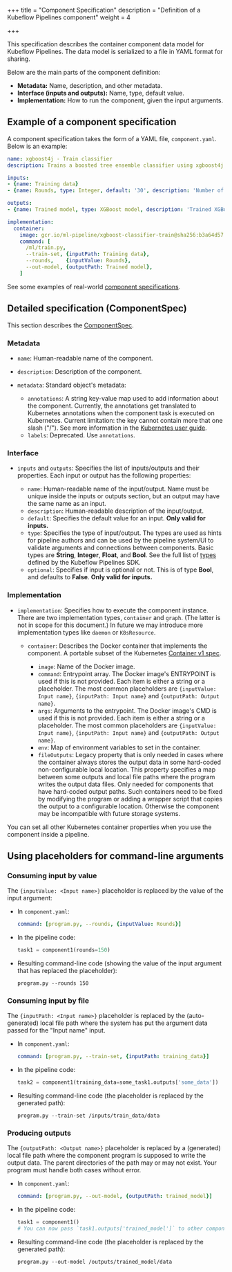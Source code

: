 +++
title = "Component Specification"
description = "Definition of a Kubeflow Pipelines component"
weight = 4
                    
+++

This specification describes the container component data model for Kubeflow
Pipelines. The data model is serialized to a file in YAML format for sharing.

Below are the main parts of the component definition:

* **Metadata:** Name, description, and other metadata.
* **Interface (inputs and outputs):** Name, type, default value.
* **Implementation:** How to run the component, given the input arguments.

## Example of a component specification

A component specification takes the form of a YAML file, `component.yaml`. Below
is an example:

```yaml
name: xgboost4j - Train classifier
description: Trains a boosted tree ensemble classifier using xgboost4j

inputs:
- {name: Training data}
- {name: Rounds, type: Integer, default: '30', description: 'Number of training rounds'}

outputs:
- {name: Trained model, type: XGBoost model, description: 'Trained XGBoost model'}

implementation:
  container:
    image: gcr.io/ml-pipeline/xgboost-classifier-train@sha256:b3a64d57
    command: [
      /ml/train.py,
      --train-set, {inputPath: Training data},
      --rounds,    {inputValue: Rounds},
      --out-model, {outputPath: Trained model},
    ]
```

See some examples of real-world 
[component specifications](https://github.com/search?q=repo%3Akubeflow%2Fpipelines+path%3A**%2Fcomponent.yaml&type=code).

## Detailed specification (ComponentSpec)

This section describes the 
[ComponentSpec](https://github.com/kubeflow/pipelines/blob/sdk/release-1.8/sdk/python/kfp/components/_structures.py).

### Metadata

* `name`: Human-readable name of the component.
* `description`: Description of the component.
* `metadata`: Standard object's metadata:

    * `annotations`: A string key-value map used to add information about the component.
        Currently, the annotations get translated to Kubernetes annotations when the component task is executed on Kubernetes. Current limitation: the key cannot contain more that one slash ("/"). See more information in the
        [Kubernetes user guide](https://kubernetes.io/docs/concepts/overview/working-with-objects/annotations/).
    * `labels`: Deprecated. Use `annotations`.

### Interface

* `inputs` and `outputs`:
    Specifies the list of inputs/outputs and their properties. Each input or
    output has the following properties:

    * `name`: Human-readable name of the input/output. Name must be
        unique inside the inputs or outputs section, but an output may have the
        same name as an input.
    * `description`: Human-readable description of the input/output.
    * `default`: Specifies the default value for an input. **Only
        valid for inputs.**
    * `type`: Specifies the type of input/output. The types are used
        as hints for pipeline authors and can be used by the pipeline system/UI
        to validate arguments and connections between components. Basic types
        are **String**, **Integer**, **Float**, and **Bool**. See the full list
        of [types](https://github.com/kubeflow/pipelines/blob/sdk/release-1.8/sdk/python/kfp/dsl/types.py)
        defined by the Kubeflow Pipelines SDK.
    * `optional`: Specifies if input is optional or not. This is of type
        **Bool**, and defaults to **False**. **Only valid for inputs.**

### Implementation

* `implementation`: Specifies how to execute the component instance.
    There are two implementation types,  `container` and `graph`. (The latter is
    not in scope for this document.) In future we may introduce more 
    implementation types like `daemon` or `K8sResource`.

    * `container`:
        Describes the Docker container that implements the component. A portable 
        subset of the Kubernetes
        [Container v1 spec](https://kubernetes.io/docs/reference/generated/kubernetes-api/v1.29/#container-v1-core).

        * `image`: Name of the Docker image.
        * `command`: Entrypoint array. The Docker image's
            ENTRYPOINT is used if this is not provided. Each item is either a
            string or a placeholder. The most common placeholders are
            `{inputValue: Input name}`, `{inputPath: Input name}` and `{outputPath: Output name}`.
        * `args`: Arguments to the entrypoint. The Docker
            image's CMD is used if this is not provided. Each item is either a
            string or a placeholder. The most common placeholders are
            `{inputValue: Input name}`, `{inputPath: Input name}` and `{outputPath: Output name}`.
        * `env`: Map of environment variables to set in the container.
        * `fileOutputs`: Legacy property that is only needed in
            cases where the container always stores the output data in some
            hard-coded non-configurable local location. This property specifies
            a map between some outputs and local file paths where the program
            writes the output data files. Only needed for components that have
            hard-coded output paths. Such containers need to be fixed by
            modifying the program or adding a wrapper script that copies the
            output to a configurable location. Otherwise the component may be
            incompatible with future storage systems.

You can set all other Kubernetes container properties when you
use the component inside a pipeline.

## Using placeholders for command-line arguments

### Consuming input by value

The `{inputValue: <Input name>}` placeholder is replaced by the value of the input argument:

* In `component.yaml`:
  
  ```yaml
  command: [program.py, --rounds, {inputValue: Rounds}]
  ```

* In the pipeline code:

  ```python
  task1 = component1(rounds=150)
  ```

* Resulting command-line code (showing the value of the input argument that
  has replaced the placeholder):

  ```shell
  program.py --rounds 150
  ```

### Consuming input by file

The `{inputPath: <Input name>}` placeholder is replaced by the (auto-generated) local file path where the system has put the argument data passed for the "Input name" input.

* In `component.yaml`:

  ```yaml
  command: [program.py, --train-set, {inputPath: training_data}]
  ```

* In the pipeline code:

  ```python
  task2 = component1(training_data=some_task1.outputs['some_data'])
  ```

* Resulting command-line code (the placeholder is replaced by the 
  generated path):

  ```shell
  program.py --train-set /inputs/train_data/data
  ```


### Producing outputs

The `{outputPath: <Output name>}` placeholder is replaced by a (generated) local file path where the component program is supposed to write the output data.
The parent directories of the path may or may not exist. Your
program must handle both cases without error.

* In `component.yaml`:

  ```yaml
  command: [program.py, --out-model, {outputPath: trained_model}]
  ```

* In the pipeline code:

  ```python
  task1 = component1()
  # You can now pass `task1.outputs['trained_model']` to other components as argument.
  ```

* Resulting command-line code (the placeholder is replaced by the 
  generated path):

  ```shell
  program.py --out-model /outputs/trained_model/data
  ```
